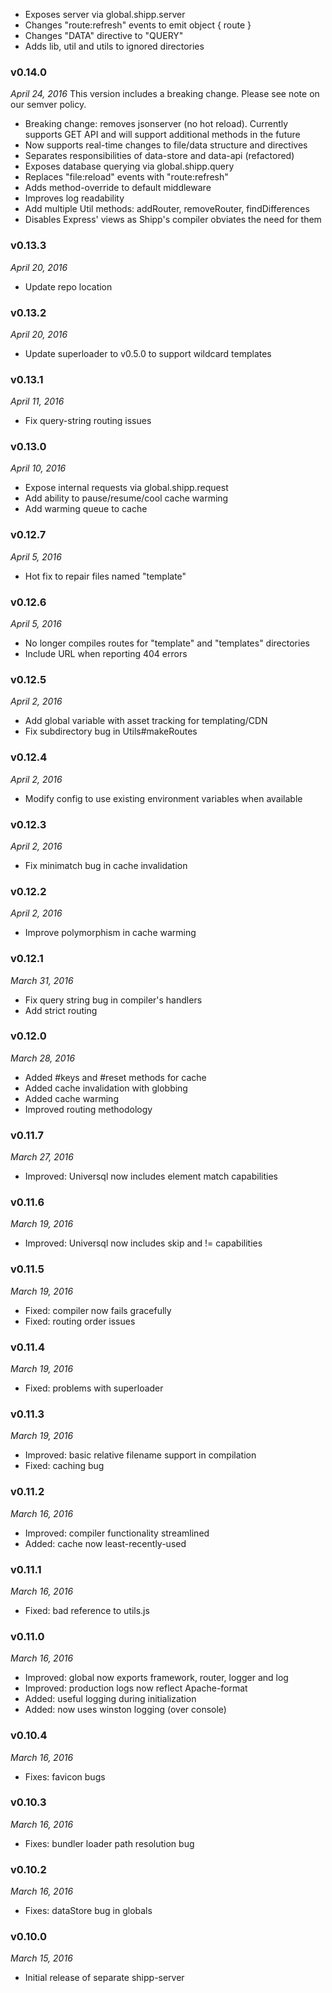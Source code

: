 * Exposes server via global.shipp.server
* Changes "route:refresh" events to emit object { route }
* Changes "DATA" directive to "QUERY"
* Adds lib, util and utils to ignored directories

### v0.14.0
*April 24, 2016*
This version includes a breaking change. Please see note on our semver policy.
* Breaking change: removes jsonserver (no hot reload). Currently supports GET
  API and will support additional methods in the future
* Now supports real-time changes to file/data structure and directives
* Separates responsibilities of data-store and data-api (refactored)
* Exposes database querying via global.shipp.query
* Replaces "file:reload" events with "route:refresh"
* Adds method-override to default middleware
* Improves log readability
* Add multiple Util methods: addRouter, removeRouter, findDifferences
* Disables Express' views as Shipp's compiler obviates the need for them

### v0.13.3
*April 20, 2016*
* Update repo location

### v0.13.2
*April 20, 2016*
* Update superloader to v0.5.0 to support wildcard templates

### v0.13.1
*April 11, 2016*
* Fix query-string routing issues

### v0.13.0
*April 10, 2016*
* Expose internal requests via global.shipp.request
* Add ability to pause/resume/cool cache warming
* Add warming queue to cache

### v0.12.7
*April 5, 2016*
* Hot fix to repair files named "template"

### v0.12.6
*April 5, 2016*
* No longer compiles routes for "template" and "templates" directories
* Include URL when reporting 404 errors

### v0.12.5
*April 2, 2016*
* Add global variable with asset tracking for templating/CDN
* Fix subdirectory bug in Utils#makeRoutes

### v0.12.4
*April 2, 2016*
* Modify config to use existing environment variables when available

### v0.12.3
*April 2, 2016*
* Fix minimatch bug in cache invalidation

### v0.12.2
*April 2, 2016*
* Improve polymorphism in cache warming

### v0.12.1
*March 31, 2016*
* Fix query string bug in compiler's handlers
* Add strict routing

### v0.12.0
*March 28, 2016*
* Added #keys and #reset methods for cache
* Added cache invalidation with globbing
* Added cache warming
* Improved routing methodology

### v0.11.7
*March 27, 2016*
* Improved: Universql now includes element match capabilities

### v0.11.6
*March 19, 2016*
* Improved: Universql now includes skip and != capabilities

### v0.11.5
*March 19, 2016*
* Fixed: compiler now fails gracefully
* Fixed: routing order issues

### v0.11.4
*March 19, 2016*
* Fixed: problems with superloader

### v0.11.3
*March 19, 2016*
* Improved: basic relative filename support in compilation
* Fixed: caching bug

### v0.11.2
*March 16, 2016*
* Improved: compiler functionality streamlined
* Added: cache now least-recently-used

### v0.11.1
*March 16, 2016*
* Fixed: bad reference to utils.js

### v0.11.0
*March 16, 2016*
* Improved: global now exports framework, router, logger and log
* Improved: production logs now reflect Apache-format
* Added: useful logging during initialization
* Added: now uses winston logging (over console)

### v0.10.4
*March 16, 2016*
* Fixes: favicon bugs

### v0.10.3
*March 16, 2016*
* Fixes: bundler loader path resolution bug

### v0.10.2
*March 16, 2016*
* Fixes: dataStore bug in globals

### v0.10.0
*March 15, 2016*
* Initial release of separate shipp-server
